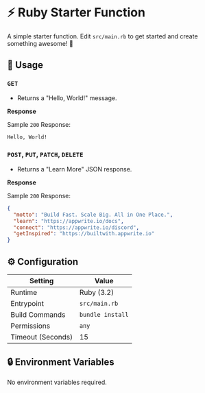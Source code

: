 # ⚡ Ruby Starter Function

A simple starter function. Edit `src/main.rb` to get started and create something awesome! 🚀

## 🧰 Usage

### `GET`

- Returns a "Hello, World!" message.

**Response**

Sample `200` Response:

```text
Hello, World!
```

### `POST`, `PUT`, `PATCH`, `DELETE`

- Returns a "Learn More" JSON response.

**Response**

Sample `200` Response:

```json
{
  "motto": "Build Fast. Scale Big. All in One Place.",
  "learn": "https://appwrite.io/docs",
  "connect": "https://appwrite.io/discord",
  "getInspired": "https://builtwith.appwrite.io"
}
```

## ⚙️ Configuration

| Setting           | Value            |
|-------------------|------------------|
| Runtime           | Ruby (3.2)       |
| Entrypoint        | `src/main.rb`    |
| Build Commands    | `bundle install` |
| Permissions       | `any`            |
| Timeout (Seconds) | 15               |

## 🔒 Environment Variables

No environment variables required.
